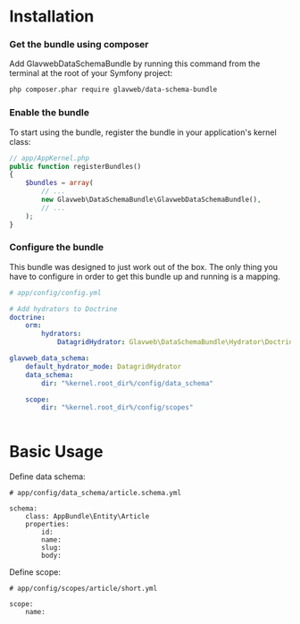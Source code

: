 Installation
============

### Get the bundle using composer

Add GlavwebDataSchemaBundle by running this command from the terminal at the root of
your Symfony project:

```bash
php composer.phar require glavweb/data-schema-bundle
```

### Enable the bundle

To start using the bundle, register the bundle in your application's kernel class:

```php
// app/AppKernel.php
public function registerBundles()
{
    $bundles = array(
        // ...
        new Glavweb\DataSchemaBundle\GlavwebDataSchemaBundle(),
        // ...
    );
}
```

### Configure the bundle

This bundle was designed to just work out of the box. The only thing you have to configure in order to get this bundle up and running is a mapping.

```yaml
# app/config/config.yml

# Add hydrators to Doctrine
doctrine:
    orm:
        hydrators:
            DatagridHydrator: Glavweb\DataSchemaBundle\Hydrator\Doctrine\DatagridHydrator

glavweb_data_schema:
    default_hydrator_mode: DatagridHydrator
    data_schema:
        dir: "%kernel.root_dir%/config/data_schema"

    scope:
        dir: "%kernel.root_dir%/config/scopes"
            
```

Basic Usage
===========

Define data schema:

```
# app/config/data_schema/article.schema.yml

schema:
    class: AppBundle\Entity\Article
    properties:
        id:
        name:
        slug:
        body:
```

Define scope:

```
# app/config/scopes/article/short.yml

scope:
    name: 
```

